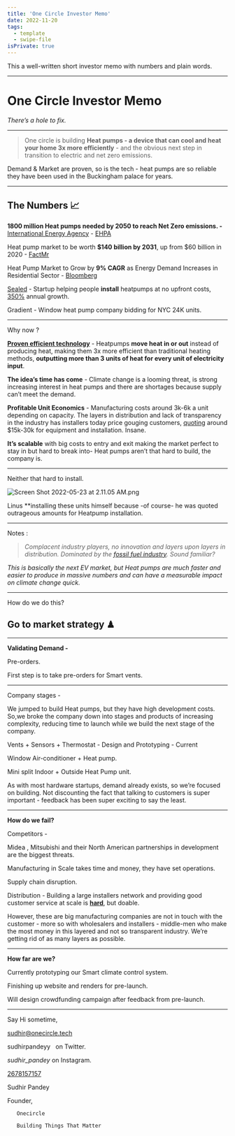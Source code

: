 ```yaml
---
title: 'One Circle Investor Memo'
date: 2022-11-20
tags:
  - template
  - swipe-file
isPrivate: true
---
```


This a well-written short investor memo with numbers and plain words.

---

# One Circle Investor Memo

_There’s a hole to fix._

---

> One circle is building **Heat pumps - a device that can cool and heat your home 3x more efficiently** - and the obvious next step in transition to electric and net zero emissions.

Demand & Market are proven, so is the tech - heat pumps are so reliable they have been used in the Buckingham palace for years.

---

## The **Numbers 📈**

**1800 million Heat pumps needed by 2050 to reach Net Zero emissions. -** [International Energy Agency](https://www.ehpa.org/about/news/article/well-keep-the-lights-on/) - [EHPA](https://www.ehpa.org/about/news/article/well-keep-the-lights-on/)

Heat pump market to be worth **$140 billion by 2031**, up from $60 billion in 2020 - [FactMr](https://www.factmr.com/report/3763/heat-pump-market)

Heat Pump Market to Grow by **9% CAGR** as Energy Demand Increases in Residential Sector - [Bloomberg](https://www.bloomberg.com/press-releases/2021-11-30/heat-pump-market-to-grow-by-9-cagr-as-energy-demand-increases-in-residential-sector)

[Sealed](http://sealed.com) - Startup helping people **install** heatpumps at no upfront costs, [350%](https://www.businesswire.com/news/home/20220428005339/en/Sealed-Expands-Series-B-Funding-to-45.5M-as-It-Accelerates-Its-Mission-to-Stop-Home-Energy-Waste-and-Electrify-Homes-in-New-Major-Markets) annual growth.

Gradient - Window heat pump company bidding for NYC 24K units.

---

Why now ?

**[Proven efficient technology](https://www.youtube.com/clip/Ugkx-GqFITT1m9dYIaVJWqZniYQDxP1ubpR7)** - Heatpumps **move heat in or out** instead of producing heat, making them 3x more efficient than traditional heating methods, **outputting more than 3 units of heat for every unit of electricity input**.

**The idea’s time has come** - Climate change is a looming threat, is strong increasing interest in heat pumps and there are shortages because supply can’t meet the demand.

**Profitable Unit Economics** - Manufacturing costs around 3k-6k a unit depending on capacity. The layers in distribution and lack of transparency in the industry has installers today price gouging customers, [quoting](https://docs.google.com/forms/d/e/1FAIpQLScxbDhF4gsvYT1bWVXWOkz0F2zVsGVvFXXoOfkgkOaMya8DGQ/viewanalytics) around $15k-30k for equipment and installation. Insane.

**It’s scalable** with big costs to entry and exit making the market perfect to stay in but hard to break into- Heat pumps aren’t that hard to build, the company is.

---

Neither that hard to install.

![Screen Shot 2022-05-23 at 2.11.05 AM.png](Onecircle%20Investor%20Memo%20c12cabd5fc264306b954ab61c4f31d30/Screen_Shot_2022-05-23_at_2.11.05_AM.png)

Linus \*\*installing these units himself because -of course- he was quoted outrageous amounts for Heatpump installation.

---

Notes :

> _Complacent industry players, no innovation and layers upon layers in distribution. Dominated by the [fossil fuel industry](https://www.eia.gov/todayinenergy/detail.php?id=3690). Sound familiar?_

_This is basically the next EV market, but Heat pumps are much faster and easier to produce in massive numbers and can have a measurable impact on climate change quick._

---

How do we do this?

## **Go to market strategy ♟**

---

**Validating Demand -**

Pre-orders.

First step is to take pre-orders for Smart vents.

---

Company stages -

We jumped to build Heat pumps, but they have high development costs. So,we broke the company down into stages and products of increasing complexity, reducing time to launch while we build the next stage of the company.

Vents + Sensors + Thermostat - Design and Prototyping - Current

Window Air-conditioner + Heat pump.

Mini split Indoor + Outside Heat Pump unit.

As with most hardware startups, demand already exists, so we’re focused on building. Not discounting the fact that talking to customers is super important - feedback has been super exciting to say the least.

---

**How do we fail?**

Competitors -

Midea , Mitsubishi and their North American partnerships in development are the biggest threats.

Manufacturing in Scale takes time and money, they have set operations.

Supply chain disruption.

Distribution - Building a large installers network and providing good customer service at scale is **[hard](https://www.euractiv.com/section/energy-environment/news/europes-booming-demand-for-heat-pumps-exposes-bottlenecks/)**, but doable.

However, these are big manufacturing companies are not in touch with the customer - more so with wholesalers and installers - middle-men who make the most money in this layered and not so transparent industry. We’re getting rid of as many layers as possible.

---

**How far are we?**

Currently prototyping our Smart climate control system.

Finishing up website and renders for pre-launch.

Will design crowdfunding campaign after feedback from pre-launch.

---

Say Hi sometime,

sudhir@onecircle.tech

sudhirpandeyy   on Twitter.

_sudhir_pandey_ on Instagram.

[2678157157](tel:2678157157)

Sudhir Pandey

Founder,

       Onecircle

       Building Things That Matter
